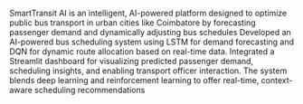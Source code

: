  SmartTransit AI is an intelligent, AI-powered platform designed to optimize public bus transport in urban cities like
 Coimbatore by forecasting passenger demand and dynamically adjusting bus schedules
 Developed an AI-powered bus scheduling system using LSTM for demand forecasting and DQN for dynamic route
 allocation based on real-time data.
 Integrated a Streamlit dashboard for visualizing predicted passenger demand, scheduling insights, and enabling transport
 officer interaction.
 The system blends deep learning and reinforcement learning to offer real-time, context-aware scheduling recommendations


 
